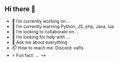 ## Hi there 👋

- 🔭 I’m currently working on ...
- 🌱 I’m currently learning Python, JS, php, Java, lua
- 👯 I’m looking to collaborate on ...
- 🤔 I’m looking for help with ...
- 💬 Ask me about everything
- 📫 How to reach me: Discord: vafls.
- ⚡ Fun fact: ...
-->
